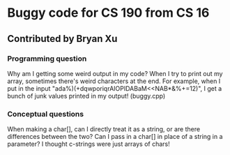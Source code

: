 # Buggy code for CS 190 from CS 16

## Contributed by Bryan Xu

### Programming question
Why am I getting some weird output in my code? When I try to print out my array, sometimes there's weird characters at the end. For example, when I put in the input "ada%)(+dqwporiqrAIOPIDABaM<<NAB*&%+=12)", I get a bunch of junk values printed in my output! (buggy.cpp)

### Conceptual questions
When making a char[], can I directly treat it as a string, or are there differences between the two? Can I pass in a char[] in place of a string in a parameter? I thought c-strings were just arrays of chars!
